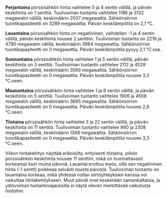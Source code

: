 **Perjantaina** pörssisähkön hinta vaihtelee 0 ja 4 sentin välillä, ja päivän keskihinta on 1 senttiä. Tuulivoiman tuotanto vaihtelee 1186 ja 3132 megawatin välillä, keskimäärin 2037 megawattia. Sähkönsiirron tuontikapasiteetti on 3289 megawattia. Päivän keskilämpötila on 2,1 °C.

**Lauantaina** pörssisähkön hinta on negatiivinen, vaihdellen -1 ja 4 sentin välillä, päivän keskihinta nousee 2 senttiin. Tuulivoiman tuotanto on 2219 ja 4790 megawatin välillä, keskimäärin 3984 megawattia. Sähkönsiirron tuontikapasiteetti on 0 megawattia. Päivän keskilämpötila pysyy 2,1 °C:ssa.

**Sunnuntaina** pörssisähkön hinta vaihtelee 1 ja 5 sentin välillä, päivän keskihinta on 3 senttiä. Tuulivoiman tuotanto vaihtelee 2112 ja 4528 megawatin välillä, keskimäärin 3569 megawattia. Sähkönsiirron tuontikapasiteetti on 0 megawattia. Päivän keskilämpötila nousee 3,3 °C:seen.

**Maanantaina** pörssisähkön hinta vaihtelee 1 ja 8 sentin välillä, ja päivän keskihinta on 5 senttiä. Tuulivoiman tuotanto vaihtelee 1906 ja 4508 megawatin välillä, keskimäärin 3665 megawattia. Sähkönsiirron tuontikapasiteetti on 0 megawattia. Päivän keskilämpötila nousee 2,8 °C:seen.

**Tiistaina** pörssisähkön hinta vaihtelee 3 ja 22 sentin välillä, ja päivän keskihinta on 11 senttiä. Tuulivoiman tuotanto vaihtelee 860 ja 2308 megawatin välillä, keskimäärin 1368 megawattia. Sähkönsiirron tuontikapasiteetti on 0 megawattia. Päivän keskilämpötila nousee 3,3 °C:seen.

Viikon hintakehitys näyttää erikoisilta, erityisesti tiistaina, jolloin pörssisähkön keskihinta nousee 11 senttiin, mikä on huomattavasti korkeampi kuin muina päivinä. Lauantai erottuu myös, sillä sen negatiivinen hinta (-1 sentti) poikkeaa selvästi muista päivistä. Tuulivoiman tuotanto on lauantaina korkeaa, mikä yhdessä nollan siirtoyhteyksien kanssa voi vaikuttaa hintakehitykseen. Muut päivät ovat keskenään samankaltaisia, ja ydinvoiman tuotantovajauksilla ei näytä olevan merkittävää vaikutusta hintoihin.